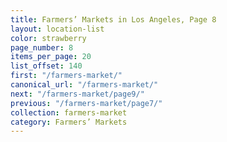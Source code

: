 ```yaml
---
title: Farmers’ Markets in Los Angeles, Page 8
layout: location-list
color: strawberry
page_number: 8
items_per_page: 20
list_offset: 140
first: "/farmers-market/"
canonical_url: "/farmers-market/"
next: "/farmers-market/page9/"
previous: "/farmers-market/page7/"
collection: farmers-market
category: Farmers’ Markets
---
```


